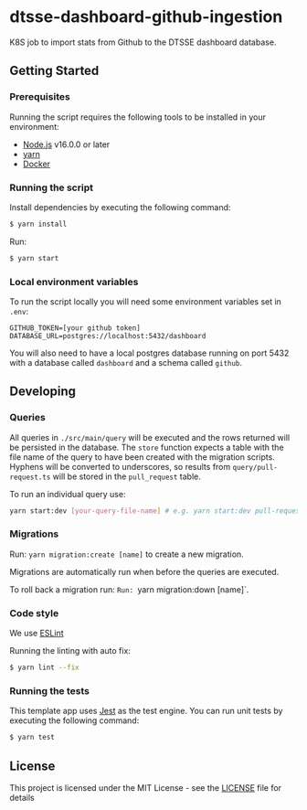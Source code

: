 # dtsse-dashboard-github-ingestion

K8S job to import stats from Github to the DTSSE dashboard database.

## Getting Started

### Prerequisites

Running the script requires the following tools to be installed in your environment:

- [Node.js](https://nodejs.org/) v16.0.0 or later
- [yarn](https://yarnpkg.com/)
- [Docker](https://www.docker.com)

### Running the script

Install dependencies by executing the following command:

```bash
$ yarn install
```

Run:

```bash
$ yarn start
```

### Local environment variables

To run the script locally you will need some environment variables set in `.env`:

```dotenv
GITHUB_TOKEN=[your github token]
DATABASE_URL=postgres://localhost:5432/dashboard
```

You will also need to have a local postgres database running on port 5432 with a database called `dashboard` and a schema called `github`.

## Developing

### Queries

All queries in `./src/main/query` will be executed and the rows returned will be persisted in the database. The `store` function expects a
table with the file name of the query to have been created with the migration scripts. Hyphens will be converted to underscores, so results from
`query/pull-request.ts` will be stored in the `pull_request` table.

To run an individual query use:

```bash
yarn start:dev [your-query-file-name] # e.g. yarn start:dev pull-request
```

### Migrations

Run: `yarn migration:create [name]` to create a new migration.

Migrations are automatically run when before the queries are executed.

To roll back a migration run: `Run: `yarn migration:down [name]`.

### Code style

We use [ESLint](https://github.com/typescript-eslint/typescript-eslint)

Running the linting with auto fix:

```bash
$ yarn lint --fix
```

### Running the tests

This template app uses [Jest](https://jestjs.io//) as the test engine. You can run unit tests by executing
the following command:

```bash
$ yarn test
```

## License

This project is licensed under the MIT License - see the [LICENSE](LICENSE) file for details
